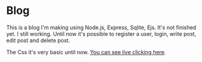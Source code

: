 # Blog
This is a blog I'm making using Node.js, Express, Sqlite, Ejs.
It's not finished yet. I still working. Until now it's possible to register a user, login, write post, edit post and delete post.

The Css it's very basic until now.
[You can see live clicking here](https://joao-blog.joaodiniz3.repl.co/).